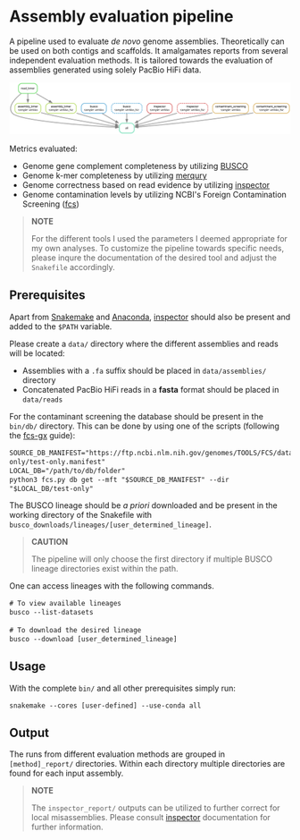 # Assembly evaluation pipeline

A pipeline used to evaluate _de novo_ genome assemblies. Theoretically can be used on both contigs and scaffolds. It amalgamates reports from several independent evaluation methods. It is tailored towards the evaluation of assemblies generated using solely PacBio HiFi data.

![](https://github.com/fka21/genome_assembly_smk_pipelines/blob/main/assembly_qc/dag.svg)

Metrics evaluated:
* Genome gene complement completeness by utilizing [BUSCO](https://busco.ezlab.org/)
* Genome k-mer completeness by utilizing [merqury](https://github.com/marbl/merqury)
* Genome correctness based on read evidence by utilizing [inspector](https://github.com/Maggi-Chen/Inspector)
* Genome contamination levels by utilizing NCBI's Foreign Contamination Screening ([fcs](https://github.com/ncbi/fcs))

> **NOTE**  
> 
> For the different tools I used the parameters I deemed appropriate for my own analyses. To customize the pipeline towards specific needs, please inqure the documentation of the desired tool and adjust the `Snakefile` accordingly.
## Prerequisites

Apart from [Snakemake](https://snakemake.readthedocs.io/en/stable/) and [Anaconda](https://docs.anaconda.com/miniconda/), [inspector](https://github.com/Maggi-Chen/Inspector) should also be present and added to the `$PATH` variable.

Please create a `data/` directory where the different assemblies and reads will be located:
* Assemblies with a `.fa` suffix should be placed in `data/assemblies/` directory
* Concatenated PacBio HiFi reads in a **fasta** format should be placed in `data/reads`

For the contaminant screening the database should be present in the `bin/db/` directory. This can be done by using one of the scripts (following the [fcs-gx](https://github.com/ncbi/fcs/wiki/FCS-GX-input#fcs-gx-database-location) guide):

```
SOURCE_DB_MANIFEST="https://ftp.ncbi.nlm.nih.gov/genomes/TOOLS/FCS/database/test-only/test-only.manifest"
LOCAL_DB="/path/to/db/folder"
python3 fcs.py db get --mft "$SOURCE_DB_MANIFEST" --dir "$LOCAL_DB/test-only" 
```

The BUSCO lineage should be *a priori* downloaded and be present in the working directory of the Snakefile with `busco_downloads/lineages/[user_determined_lineage]`.

> **CAUTION**
> 
> The pipeline will only choose the first directory if multiple BUSCO lineage directories exist within the path.

One can access lineages with the following commands.
```
# To view available lineages
busco --list-datasets

# To download the desired lineage
busco --download [user_determined_lineage]
```

## Usage

With the complete `bin/` and all other prerequisites simply run:

```
snakemake --cores [user-defined] --use-conda all
```

## Output

The runs from different evaluation methods are grouped in `[method]_report/` directories. Within each directory multiple directories are found for each input assembly.

> **NOTE**
> 
> The `inspector_report/` outputs can be utilized to further correct  for local misassemblies. Please consult [inspector](https://github.com/Maggi-Chen/Inspector) documentation for further information.



